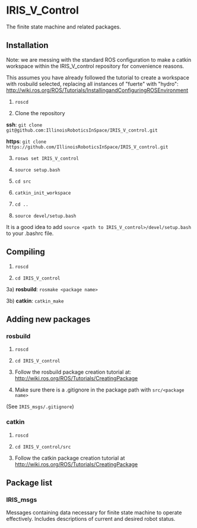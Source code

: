 # IRIS\_V\_Control

The finite state machine and related packages.

## Installation

Note: we are messing with the standard ROS configuration to make a catkin 
workspace within the IRIS\_V\_control repository for convenience reasons.

This assumes you have already followed the tutorial to create a workspace
with rosbuild selected, replacing all instances of "fuerte" with "hydro": <br />
http://wiki.ros.org/ROS/Tutorials/InstallingandConfiguringROSEnvironment

1)  `roscd`

2)  Clone the repository

__ssh__: `git clone git@github.com:IllinoisRoboticsInSpace/IRIS_V_control.git`
  
__https__: `git clone https://github.com/IllinoisRoboticsInSpace/IRIS_V_control.git`

3)  `rosws set IRIS_V_control`

4)  `source setup.bash`

5)  `cd src`

6)  `catkin_init_workspace`

7)  `cd ..`

8)  `source devel/setup.bash`

It is a good idea to add `source <path to IRIS_V_control>/devel/setup.bash`
to your .bashrc file.


## Compiling

1) `roscd`

2) `cd IRIS_V_control`

3a) __rosbuild__: `rosmake <package name>`

3b) __catkin__:   `catkin_make`

## Adding new packages

### rosbuild

1) `roscd`

2) `cd IRIS_V_control`

3) Follow the rosbuild package creation tutorial at: <br />
http://wiki.ros.org/ROS/Tutorials/CreatingPackage

4) Make sure there is a .gitignore in the package path with `src/<package name>`

(See `IRIS_msgs/.gitignore`)

### catkin

1) `roscd`

2) `cd IRIS_V_control/src`

3) Follow the catkin package creation tutorial at <br />
http://wiki.ros.org/ROS/Tutorials/CreatingPackage

## Package list

### IRIS\_msgs

Messages containing data necessary for finite state machine to operate
effectively. Includes descriptions of current and desired robot status.
